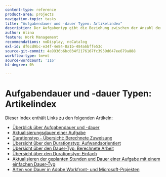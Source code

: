 ```yaml
---
content-type: reference
product-area: projects
navigation-topic: tasks
title: "Aufgabendauer und -dauer Typen: Artikelindex"
description: Der Aufgabentyp gibt die Beziehung zwischen der Anzahl der einer Aufgabe zugewiesenen Ressourcen, dem Gesamtaufwand und der Gesamtdauer der Aufgabe an. In den folgenden Artikeln erfahren Sie mehr über die Dauer und die Dauer der Aufgabe.
author: Alina
feature: Work Management
recommendations: noDisplay, noCatalog
exl-id: df6cd9bc-e34f-4e84-8a1b-484a6bffe53c
source-git-commit: 4a9936b6bc034f2176167fc3939d647ee679a888
workflow-type: tm+mt
source-wordcount: '116'
ht-degree: 0%

---
```


# Aufgabendauer und -dauer Typen: Artikelindex

<!-- Audited: 1/2024 -->

Dieser Index enthält Links zu den folgenden Artikeln:

* [Überblick über Aufgabendauer und -dauer](../../../manage-work/tasks/taskdurtn/task-duration-and-duration-type.md)
* [Aktualisierungsdauer einer Aufgabe ](../../../manage-work/tasks/taskdurtn/update-duration-type-of-task.md)
* [Durationstyp - Übersicht: Berechnete Zuweisung](../../../manage-work/tasks/taskdurtn/calculated-assignment.md)
* [Übersicht über den Durationstyp: Aufwandsorientiert](../../../manage-work/tasks/taskdurtn/effort-driven.md)
* [Übersicht über den Dauer-Typ: Berechnete Arbeit](../../../manage-work/tasks/taskdurtn/calculated-work.md)
* [Übersicht über den Durationstyp: Einfach](../../../manage-work/tasks/taskdurtn/simple-duration-type.md)
* [Aktualisieren der geplanten Stunden und Dauer einer Aufgabe mit einem einfachen Dauer-Typ](../../../manage-work/tasks/taskdurtn/update-planned-hours-duration-for-simple-duration-task.md)
* [Arten von Dauer in Adobe Workfront- und Microsoft-Projekten](../../../manage-work/tasks/taskdurtn/workfront-ms-project-duration-types.md)


